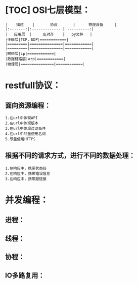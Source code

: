 [TOC]
OSI七层模型：
=
    |    描述    |       协议       |      物理设备     |
    |:-------:|:------------- | ----------:|
    |   应用层  |     左对齐    |   py文件   |
    |传输层|TCP，UDP|============|
    |=========|===============|============|
    |=========|===============|============|
    |网络层|ip|============|
    |数据链路层|arp|============|
    |物理层|===============|============|


restfull协议：
=
面向资源编程：
-
    1.在url中体现API
    2.在url中体现版本
    3.在url中体现过滤条件
    4.在url中尽量使用名词
    5.尽量使用HTTPS
根据不同的请求方式，进行不同的数据处理：
-
    1.在响应中，携带状态码
    2.在响应中，携带错误信息
    3.在响应中，携带超链接

并发编程：
=
进程：
-

线程：
-

协程：
-

IO多路复用：
-

